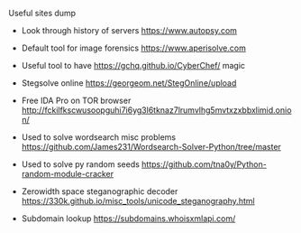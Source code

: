 Useful sites dump

- Look through history of servers https://www.autopsy.com
- Default tool for image forensics https://www.aperisolve.com
- Useful tool to have https://gchq.github.io/CyberChef/ magic
- Stegsolve online https://georgeom.net/StegOnline/upload

- Free IDA Pro on TOR browser http://fckilfkscwusoopguhi7i6yg3l6tknaz7lrumvlhg5mvtxzxbbxlimid.onion/
- Used to solve wordsearch misc problems https://github.com/James231/Wordsearch-Solver-Python/tree/master
- Used to solve py random seeds https://github.com/tna0y/Python-random-module-cracker
- Zerowidth space steganographic decoder https://330k.github.io/misc_tools/unicode_steganography.html


- Subdomain lookup https://subdomains.whoisxmlapi.com/